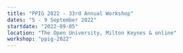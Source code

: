 ```yaml
---
title: "PPIG 2022 - 33rd Annual Workshop"
dates: "5 - 9 September 2022"
startdate: "2022-09-05"
location: "The Open University, Milton Keynes & online"
workshop: "ppig-2022"
---
```

